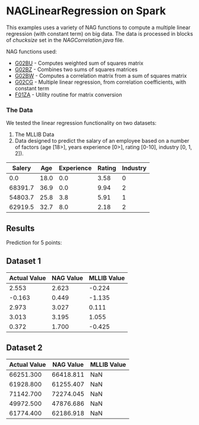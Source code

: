 # NAGLinearRegression on Spark

This examples uses a variety of NAG functions to compute a multiple linear regression (with constant term) on big data. The data is processed in blocks of *chucksize* set in the *NAGCorrelation.java* file.

NAG functions used:
- [G02BU]  - Computes weighted sum of squares matrix
- [G02BZ]  - Combines two sums of squares matrices
- [G02BW]  - Computes a correlation matrix from a sum of squares matrix
- [G02CG]  - Multiple linear regression, from correlation coefficients, with constant term
- [F01ZA]  - Utility routine for matrix conversion

### The Data
We tested the linear regression functionality on two datasets:

1. The MLLIB Data
2. Data designed to predict the salary of an employee based on a number of factors (age [18>], years experience [0>], rating [0-10], industry [0, 1, 2]).

| Salery  | Age  | Experience  | Rating  | Industry  |
|---|---|---|---|---|
|0.0|18.0|0.0|3.58|0|
|68391.7|36.9|0.0 |9.94|2|
|54803.7|25.8|3.8 |5.91|1|
|62919.5|32.7|8.0 |2.18|2|

## Results
Prediction for 5 points:
## Dataset 1
|Actual Value	|	NAG Value|	MLLIB Value|
|---|---|---|
|2.553		|	2.623	|	-0.224	|
|-0.163		|	0.449	|	-1.135	|
|2.973		|	3.027	|	0.111	|
|3.013		|	3.195	|	1.055	|
|0.372		|	1.700	|	-0.425	|

## Dataset 2
|Actual Value	|	NAG Value|	MLLIB Value|
|---|---|---|
|66251.300|			66418.811|		NaN|	
|61928.800|			61255.407|		NaN|	
|71142.700|			72274.045|		NaN|	
|49972.500|			47876.686|		NaN|	
|61774.400|			62186.918|		NaN|	

[G02BU]: http://www.nag.com/numeric/fl/nagdoc_fl24/html/G02/g02buf.html
[G02BZ]: http://www.nag.com/numeric/fl/nagdoc_fl24/html/G02/g02bzf.html
[G02BW]: http://www.nag.com/numeric/fl/nagdoc_fl24/html/G02/g02bwf.html
[G02CG]: http://www.nag.com/numeric/fl/nagdoc_fl24/html/G02/g02cgf.html
[F01ZA]: http://www.nag.com/numeric/fl/nagdoc_fl24/html/F01/f01zaf.html


